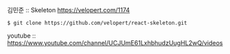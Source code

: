김민준 :: Skeleton  https://velopert.com/1174
~~~~
$ git clone https://github.com/velopert/react-skeleton.git
~~~~

youtube :: https://www.youtube.com/channel/UCJUmE61LxhbhudzUugHL2wQ/videos
